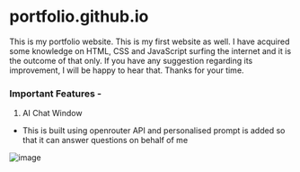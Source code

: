 # portfolio.github.io

This is my portfolio website. This is my first website as well. I have acquired some knowledge on HTML, CSS and JavaScript surfing the internet and it is the outcome of that only. If you have any suggestion regarding its improvement, I will be happy to hear that. Thanks for your time.

### Important Features -

1. AI Chat Window
  - This is built using openrouter API and personalised prompt is added so that it can answer questions on behalf of me

  ![image](https://github.com/user-attachments/assets/3be8ebc0-948c-4947-bbda-6270e630bcdb)
